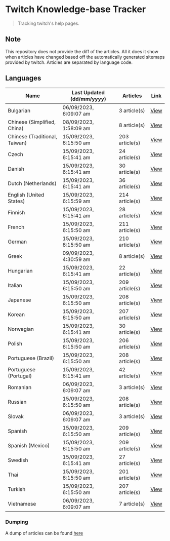 # Twitch Knowledge-base Tracker
> Tracking twitch's help pages. 

## Note
This repository does not provide the diff of the articles. All it does it show when articles have changed based
off the automatically generated sitemaps provided by twitch. Articles are separated by language code.

## Languages

| Name                          | Last Updated (dd/mm/yyyy) | Articles       | Link                   |
|-------------------------------|---------------------------|----------------|------------------------|
| Bulgarian                     | 06/09/2023, 6:09:07 am    | 3 article(s)   | [View](docs/bg.md)     |
| Chinese (Simplified, China)   | 08/09/2023, 1:58:09 am    | 8 article(s)   | [View](docs/zh_CN.md)  |
| Chinese (Traditional, Taiwan) | 15/09/2023, 6:15:50 am    | 203 article(s) | [View](docs/zh_TW.md)  |
| Czech                         | 15/09/2023, 6:15:41 am    | 24 article(s)  | [View](docs/cs.md)     |
| Danish                        | 15/09/2023, 6:15:41 am    | 30 article(s)  | [View](docs/da.md)     |
| Dutch (Netherlands)           | 15/09/2023, 6:15:41 am    | 36 article(s)  | [View](docs/nl_NL.md)  |
| English (United States)       | 15/09/2023, 6:15:59 am    | 214 article(s) | [View](docs/en_US.md)  |
| Finnish                       | 15/09/2023, 6:15:41 am    | 28 article(s)  | [View](docs/fi.md)     |
| French                        | 15/09/2023, 6:15:50 am    | 211 article(s) | [View](docs/fr.md)     |
| German                        | 15/09/2023, 6:15:50 am    | 210 article(s) | [View](docs/de.md)     |
| Greek                         | 09/09/2023, 4:30:59 am    | 8 article(s)   | [View](docs/el.md)     |
| Hungarian                     | 15/09/2023, 6:15:41 am    | 22 article(s)  | [View](docs/hu.md)     |
| Italian                       | 15/09/2023, 6:15:50 am    | 209 article(s) | [View](docs/it.md)     |
| Japanese                      | 15/09/2023, 6:15:50 am    | 208 article(s) | [View](docs/ja.md)     |
| Korean                        | 15/09/2023, 6:15:50 am    | 207 article(s) | [View](docs/ko.md)     |
| Norwegian                     | 15/09/2023, 6:15:41 am    | 30 article(s)  | [View](docs/no.md)     |
| Polish                        | 15/09/2023, 6:15:50 am    | 206 article(s) | [View](docs/pl.md)     |
| Portuguese (Brazil)           | 15/09/2023, 6:15:50 am    | 208 article(s) | [View](docs/pt_BR.md)  |
| Portuguese (Portugal)         | 15/09/2023, 6:15:41 am    | 42 article(s)  | [View](docs/pt_PT.md)  |
| Romanian                      | 06/09/2023, 6:09:07 am    | 3 article(s)   | [View](docs/ro.md)     |
| Russian                       | 15/09/2023, 6:15:50 am    | 208 article(s) | [View](docs/ru.md)     |
| Slovak                        | 06/09/2023, 6:09:07 am    | 3 article(s)   | [View](docs/sk.md)     |
| Spanish                       | 15/09/2023, 6:15:50 am    | 209 article(s) | [View](docs/es.md)     |
| Spanish (Mexico)              | 15/09/2023, 6:15:50 am    | 209 article(s) | [View](docs/es_MX.md)  |
| Swedish                       | 15/09/2023, 6:15:41 am    | 27 article(s)  | [View](docs/sv.md)     |
| Thai                          | 15/09/2023, 6:15:50 am    | 201 article(s) | [View](docs/th.md)     |
| Turkish                       | 15/09/2023, 6:15:50 am    | 207 article(s) | [View](docs/tr.md)     |
| Vietnamese                    | 06/09/2023, 6:09:07 am    | 7 article(s)   | [View](docs/vi.md)     |

### Dumping
A dump of articles can be found [here](docs/RAW.md)